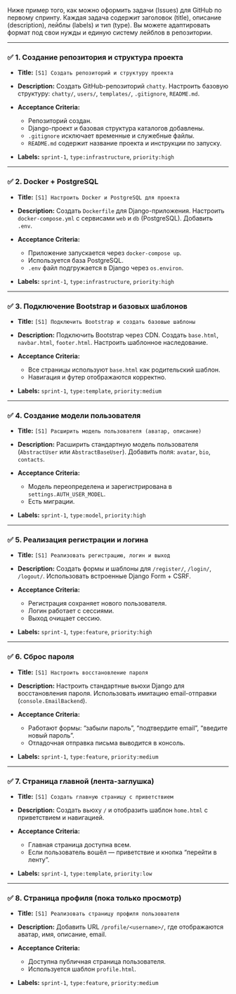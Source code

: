 Ниже пример того, как можно оформить задачи (Issues) для GitHub по первому спринту. Каждая задача содержит заголовок (title), описание (description), лейблы (labels) и тип (type). Вы можете адаптировать формат под свои нужды и единую систему лейблов в репозитории.

---

### ✅ 1. Создание репозитория и структура проекта

* **Title:** `[S1] Создать репозиторий и структуру проекта`
* **Description:**
  Создать GitHub-репозиторий `chatty`. Настроить базовую структуру: `chatty/`, `users/`, `templates/`, `.gitignore`, `README.md`.
* **Acceptance Criteria:**

  * Репозиторий создан.
  * Django-проект и базовая структура каталогов добавлены.
  * `.gitignore` исключает временные и служебные файлы.
  * `README.md` содержит название проекта и инструкции по запуску.
* **Labels:** `sprint-1`, `type:infrastructure`, `priority:high`

---

### ✅ 2. Docker + PostgreSQL

* **Title:** `[S1] Настроить Docker и PostgreSQL для проекта`
* **Description:**
  Создать `Dockerfile` для Django-приложения. Настроить `docker-compose.yml` с сервисами `web` и `db` (PostgreSQL). Добавить `.env`.
* **Acceptance Criteria:**

  * Приложение запускается через `docker-compose up`.
  * Используется база PostgreSQL.
  * `.env` файл подгружается в Django через `os.environ`.
* **Labels:** `sprint-1`, `type:infrastructure`, `priority:high`

---

### ✅ 3. Подключение Bootstrap и базовых шаблонов

* **Title:** `[S1] Подключить Bootstrap и создать базовые шаблоны`
* **Description:**
  Подключить Bootstrap через CDN. Создать `base.html`, `navbar.html`, `footer.html`. Настроить шаблонное наследование.
* **Acceptance Criteria:**

  * Все страницы используют `base.html` как родительский шаблон.
  * Навигация и футер отображаются корректно.
* **Labels:** `sprint-1`, `type:template`, `priority:medium`

---

### ✅ 4. Создание модели пользователя

* **Title:** `[S1] Расширить модель пользователя (аватар, описание)`
* **Description:**
  Расширить стандартную модель пользователя (`AbstractUser` или `AbstractBaseUser`). Добавить поля: `avatar`, `bio`, `contacts`.
* **Acceptance Criteria:**

  * Модель переопределена и зарегистрирована в `settings.AUTH_USER_MODEL`.
  * Есть миграции.
* **Labels:** `sprint-1`, `type:model`, `priority:high`

---

### ✅ 5. Реализация регистрации и логина

* **Title:** `[S1] Реализовать регистрацию, логин и выход`
* **Description:**
  Создать формы и шаблоны для `/register/`, `/login/`, `/logout/`. Использовать встроенные Django Form + CSRF.
* **Acceptance Criteria:**

  * Регистрация сохраняет нового пользователя.
  * Логин работает с сессиями.
  * Выход очищает сессию.
* **Labels:** `sprint-1`, `type:feature`, `priority:high`

---

### ✅ 6. Сброс пароля

* **Title:** `[S1] Настроить восстановление пароля`
* **Description:**
  Настроить стандартные вьюхи Django для восстановления пароля. Использовать имитацию email-отправки (`console.EmailBackend`).
* **Acceptance Criteria:**

  * Работают формы: “забыли пароль”, “подтвердите email”, “введите новый пароль”.
  * Отладочная отправка письма выводится в консоль.
* **Labels:** `sprint-1`, `type:feature`, `priority:medium`

---

### ✅ 7. Страница главной (лента-заглушка)

* **Title:** `[S1] Создать главную страницу с приветствием`
* **Description:**
  Создать вьюху `/` и отобразить шаблон `home.html` с приветствием и навигацией.
* **Acceptance Criteria:**

  * Главная страница доступна всем.
  * Если пользователь вошёл — приветствие и кнопка “перейти в ленту”.
* **Labels:** `sprint-1`, `type:template`, `priority:low`

---

### ✅ 8. Страница профиля (пока только просмотр)

* **Title:** `[S1] Реализовать страницу профиля пользователя`
* **Description:**
  Добавить URL `/profile/<username>/`, где отображаются аватар, имя, описание, email.
* **Acceptance Criteria:**

  * Доступна публичная страница пользователя.
  * Используется шаблон `profile.html`.
* **Labels:** `sprint-1`, `type:feature`, `priority:medium`
